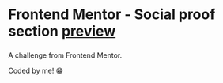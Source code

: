 # Frontend Mentor - Social proof section [preview](https://social-proof-section-master-kng0e1clh.vercel.app/)
### 
A challenge from Frontend Mentor.

Coded by me! 😁
